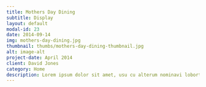 ```yaml
---
title: Mothers Day Dining
subtitle: Display
layout: default
modal-id: 23
date: 2014-09-14
img: mothers-day-dining.jpg
thumbnail: thumbs/mothers-day-dining-thumbnail.jpg
alt: image-alt
project-date: April 2014
client: David Jones
category: Home
description: Lorem ipsum dolor sit amet, usu cu alterum nominavi lobortis.
---
```

